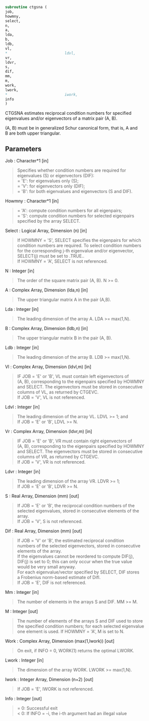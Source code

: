 ```fortran  
subroutine ctgsna (  
job,  
howmny,  
select,  
n,  
a,  
lda,  
b,  
ldb,  
vl,  
*                          ldvl,  
vr,  
ldvr,  
s,  
dif,  
mm,  
m,  
work,  
lwork,  
*                          iwork,  
info  
)  
```  
  
CTGSNA estimates reciprocal condition numbers for specified  
eigenvalues and/or eigenvectors of a matrix pair (A, B).  
  
(A, B) must be in generalized Schur canonical form, that is, A and  
B are both upper triangular.  
  
## Parameters  
Job : Character*1 [in]  
> Specifies whether condition numbers are required for  
> eigenvalues (S) or eigenvectors (DIF):  
> = 'E': for eigenvalues only (S);  
> = 'V': for eigenvectors only (DIF);  
> = 'B': for both eigenvalues and eigenvectors (S and DIF).  
  
Howmny : Character*1 [in]  
> = 'A': compute condition numbers for all eigenpairs;  
> = 'S': compute condition numbers for selected eigenpairs  
> specified by the array SELECT.  
  
Select : Logical Array, Dimension (n) [in]  
> If HOWMNY = 'S', SELECT specifies the eigenpairs for which  
> condition numbers are required. To select condition numbers  
> for the corresponding j-th eigenvalue and/or eigenvector,  
> SELECT(j) must be set to .TRUE..  
> If HOWMNY = 'A', SELECT is not referenced.  
  
N : Integer [in]  
> The order of the square matrix pair (A, B). N >= 0.  
  
A : Complex Array, Dimension (lda,n) [in]  
> The upper triangular matrix A in the pair (A,B).  
  
Lda : Integer [in]  
> The leading dimension of the array A. LDA >= max(1,N).  
  
B : Complex Array, Dimension (ldb,n) [in]  
> The upper triangular matrix B in the pair (A, B).  
  
Ldb : Integer [in]  
> The leading dimension of the array B. LDB >= max(1,N).  
  
Vl : Complex Array, Dimension (ldvl,m) [in]  
> IF JOB = 'E' or 'B', VL must contain left eigenvectors of  
> (A, B), corresponding to the eigenpairs specified by HOWMNY  
> and SELECT.  The eigenvectors must be stored in consecutive  
> columns of VL, as returned by CTGEVC.  
> If JOB = 'V', VL is not referenced.  
  
Ldvl : Integer [in]  
> The leading dimension of the array VL. LDVL >= 1; and  
> If JOB = 'E' or 'B', LDVL >= N.  
  
Vr : Complex Array, Dimension (ldvr,m) [in]  
> IF JOB = 'E' or 'B', VR must contain right eigenvectors of  
> (A, B), corresponding to the eigenpairs specified by HOWMNY  
> and SELECT.  The eigenvectors must be stored in consecutive  
> columns of VR, as returned by CTGEVC.  
> If JOB = 'V', VR is not referenced.  
  
Ldvr : Integer [in]  
> The leading dimension of the array VR. LDVR >= 1;  
> If JOB = 'E' or 'B', LDVR >= N.  
  
S : Real Array, Dimension (mm) [out]  
> If JOB = 'E' or 'B', the reciprocal condition numbers of the  
> selected eigenvalues, stored in consecutive elements of the  
> array.  
> If JOB = 'V', S is not referenced.  
  
Dif : Real Array, Dimension (mm) [out]  
> If JOB = 'V' or 'B', the estimated reciprocal condition  
> numbers of the selected eigenvectors, stored in consecutive  
> elements of the array.  
> If the eigenvalues cannot be reordered to compute DIF(j),  
> DIF(j) is set to 0; this can only occur when the true value  
> would be very small anyway.  
> For each eigenvalue/vector specified by SELECT, DIF stores  
> a Frobenius norm-based estimate of Difl.  
> If JOB = 'E', DIF is not referenced.  
  
Mm : Integer [in]  
> The number of elements in the arrays S and DIF. MM >= M.  
  
M : Integer [out]  
> The number of elements of the arrays S and DIF used to store  
> the specified condition numbers; for each selected eigenvalue  
> one element is used. If HOWMNY = 'A', M is set to N.  
  
Work : Complex Array, Dimension (max(1,lwork)) [out]  
> On exit, if INFO = 0, WORK(1) returns the optimal LWORK.  
  
Lwork : Integer [in]  
> The dimension of the array WORK. LWORK >= max(1,N).  
  
Iwork : Integer Array, Dimension (n+2) [out]  
> If JOB = 'E', IWORK is not referenced.  
  
Info : Integer [out]  
> = 0: Successful exit  
> < 0: If INFO = -i, the i-th argument had an illegal value  
  
